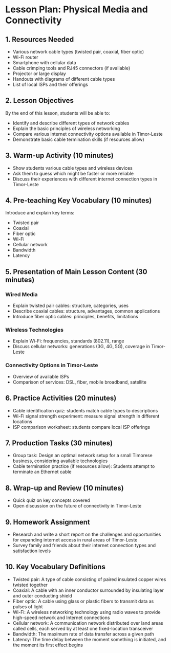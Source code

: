 # Lesson Plan: Physical Media and Connectivity

## 1. Resources Needed

- Various network cable types (twisted pair, coaxial, fiber optic)
- Wi-Fi router
- Smartphone with cellular data
- Cable crimping tools and RJ45 connectors (if available)
- Projector or large display
- Handouts with diagrams of different cable types
- List of local ISPs and their offerings

## 2. Lesson Objectives

By the end of this lesson, students will be able to:
- Identify and describe different types of network cables
- Explain the basic principles of wireless networking
- Compare various internet connectivity options available in Timor-Leste
- Demonstrate basic cable termination skills (if resources allow)

## 3. Warm-up Activity (10 minutes)

- Show students various cable types and wireless devices
- Ask them to guess which might be faster or more reliable
- Discuss their experiences with different internet connection types in Timor-Leste

## 4. Pre-teaching Key Vocabulary (10 minutes)

Introduce and explain key terms:
- Twisted pair
- Coaxial
- Fiber optic
- Wi-Fi
- Cellular network
- Bandwidth
- Latency

## 5. Presentation of Main Lesson Content (30 minutes)

### Wired Media
- Explain twisted pair cables: structure, categories, uses
- Describe coaxial cables: structure, advantages, common applications
- Introduce fiber optic cables: principles, benefits, limitations

### Wireless Technologies
- Explain Wi-Fi: frequencies, standards (802.11), range
- Discuss cellular networks: generations (3G, 4G, 5G), coverage in Timor-Leste

### Connectivity Options in Timor-Leste
- Overview of available ISPs
- Comparison of services: DSL, fiber, mobile broadband, satellite

## 6. Practice Activities (20 minutes)

- Cable identification quiz: students match cable types to descriptions
- Wi-Fi signal strength experiment: measure signal strength in different locations
- ISP comparison worksheet: students compare local ISP offerings

## 7. Production Tasks (30 minutes)

- Group task: Design an optimal network setup for a small Timorese business, considering available technologies
- Cable termination practice (if resources allow): Students attempt to terminate an Ethernet cable

## 8. Wrap-up and Review (10 minutes)

- Quick quiz on key concepts covered
- Open discussion on the future of connectivity in Timor-Leste

## 9. Homework Assignment

- Research and write a short report on the challenges and opportunities for expanding internet access in rural areas of Timor-Leste
- Survey family and friends about their internet connection types and satisfaction levels

## 10. Key Vocabulary Definitions

- Twisted pair: A type of cable consisting of paired insulated copper wires twisted together
- Coaxial: A cable with an inner conductor surrounded by insulating layer and outer conducting shield
- Fiber optic: A cable using glass or plastic fibers to transmit data as pulses of light
- Wi-Fi: A wireless networking technology using radio waves to provide high-speed network and Internet connections
- Cellular network: A communication network distributed over land areas called cells, each served by at least one fixed-location transceiver
- Bandwidth: The maximum rate of data transfer across a given path
- Latency: The time delay between the moment something is initiated, and the moment its first effect begins